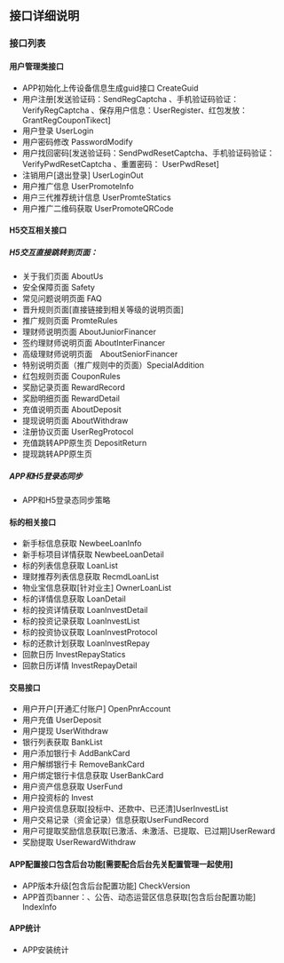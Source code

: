 ## 接口详细说明

### 接口列表

#### 用户管理类接口

* APP初始化上传设备信息生成guid接口 CreateGuid
* 用户注册[发送验证码：SendRegCaptcha 、手机验证码验证：VerifyRegCaptcha 、保存用户信息：UserRegister、红包发放： GrantRegCouponTikect]
* 用户登录 UserLogin
* 用户密码修改  PasswordModify
* 用户找回密码[发送验证码：SendPwdResetCaptcha、手机验证码验证：VerifyPwdResetCaptcha 、重置密码： UserPwdReset]
* 注销用户[退出登录] UserLoginOut
* 用户推广信息 UserPromoteInfo
* 用户三代推荐统计信息 UserPromteStatics
* 用户推广二维码获取 UserPromoteQRCode

#### H5交互相关接口 
    
##### H5交互直接跳转到页面：


* 关于我们页面 AboutUs
* 安全保障页面 Safety
* 常见问题说明页面 FAQ
* 晋升规则页面[直接链接到相关等级的说明页面]
* 推广规则页面 PromteRules
* 理财师说明页面 AboutJuniorFinancer
* 签约理财师说明页面 AboutInterFinancer 
* 高级理财师说明页面　AboutSeniorFinancer 
* 特别说明页面（推广规则中的页面）SpecialAddition
* 红包规则页面 CouponRules
* 奖励记录页面 RewardRecord
* 奖励明细页面 RewardDetail
* 充值说明页面 AboutDeposit
* 提现说明页面 AboutWithdraw
* 注册协议页面 UserRegProtocol
* 充值跳转APP原生页 DepositReturn
* 提现跳转APP原生页

##### APP和H5登录态同步

* APP和H5登录态同步策略

#### 标的相关接口

* 新手标信息获取 NewbeeLoanInfo
* 新手标项目详情获取  NewbeeLoanDetail
* 标的列表信息获取 LoanList
* 理财推荐列表信息获取 RecmdLoanList
* 物业宝信息获取[针对业主] OwnerLoanList
* 标的详情信息获取 LoanDetail
* 标的投资详情获取 LoanInvestDetail
* 标的投资记录获取 LoanInvestList
* 标的投资协议获取 LoanInvestProtocol
* 标的还款计划获取 LoanInvestRepay
* 回款日历 InvestRepayStatics
* 回款日历详情  InvestRepayDetail

#### 交易接口

* 用户开户[开通汇付账户] OpenPnrAccount
* 用户充值 UserDeposit
* 用户提现 UserWithdraw
* 银行列表获取 BankList
* 用户添加银行卡 AddBankCard
* 用户解绑银行卡 RemoveBankCard
* 用户绑定银行卡信息获取 UserBankCard
* 用户资产信息获取 UserFund
* 用户投资标的 Invest
* 用户投资信息获取[投标中、还款中、已还清]UserInvestList
* 用户交易记录（资金记录）信息获取UserFundRecord
* 用户可提取奖励信息获取[已激活、未激活、已提取、已过期]UserReward
* 奖励提取 UserRewardWithdraw

#### APP配置接口包含后台功能[需要配合后台先关配置管理一起使用]

* APP版本升级[包含后台配置功能] CheckVersion
* APP首页banner：、公告、动态运营区信息获取[包含后台配置功能] IndexInfo

#### APP统计
* APP安装统计



